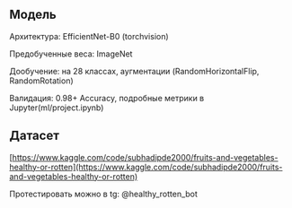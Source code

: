 ## Модель

Архитектура: EfficientNet-B0 (torchvision)

Предобученные веса: ImageNet

Дообучение: на 28 классах, аугментации (RandomHorizontalFlip, RandomRotation)

Валидация: 0.98+ Accuracy, подробные метрики в Jupyter(ml/project.ipynb)


## Датасет
[https://www.kaggle.com/code/subhadipde2000/fruits-and-vegetables-healthy-or-rotten](https://www.kaggle.com/code/subhadipde2000/fruits-and-vegetables-healthy-or-rotten)

Протестировать можно в tg: @healthy_rotten_bot
